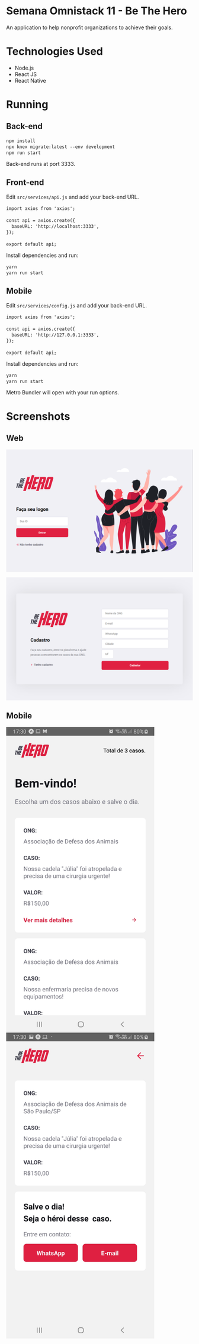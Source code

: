 # Semana Omnistack 11 - Be The Hero
An application to help nonprofit organizations to achieve their goals.
# Technologies Used
- Node.js
- React JS
- React Native
# Running
## Back-end
```
npm install
npx knex migrate:latest --env development
npm run start
```
Back-end runs at port 3333.
## Front-end
Edit `src/services/api.js` and add your back-end URL.
```
import axios from 'axios';

const api = axios.create({
  baseURL: 'http://localhost:3333',
});

export default api;
```
Install dependencies and run:
```
yarn
yarn run start
```
## Mobile
Edit `src/services/config.js` and add your back-end URL.
```
import axios from 'axios';

const api = axios.create({
  baseURL: 'http://127.0.0.1:3333',
});

export default api;
```
Install dependencies and run:
```
yarn
yarn run start
```
Metro Bundler will open with your run options.
# Screenshots
## Web
<img align="center" width="700" src="./.github/web_01.png"></img>

<img align="center" width="700" src="./.github/web_02.png"></img>
## Mobile
<img align="center" width="400" src="./.github/mobile_01.jpg"></img>
<img align="center" width="400" src="./.github/mobile_02.jpg"></img>
